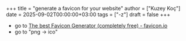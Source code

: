 +++
title = "generate a favicon for your website"
author = ["Kuzey Koç"]
date = 2025-09-02T00:00:00+03:00
tags = ["-z"]
draft = false
+++

-   go to [The best Favicon Generator (completely free) - favicon.io](https://favicon.io/)
-   go to "png -&gt; ico"
